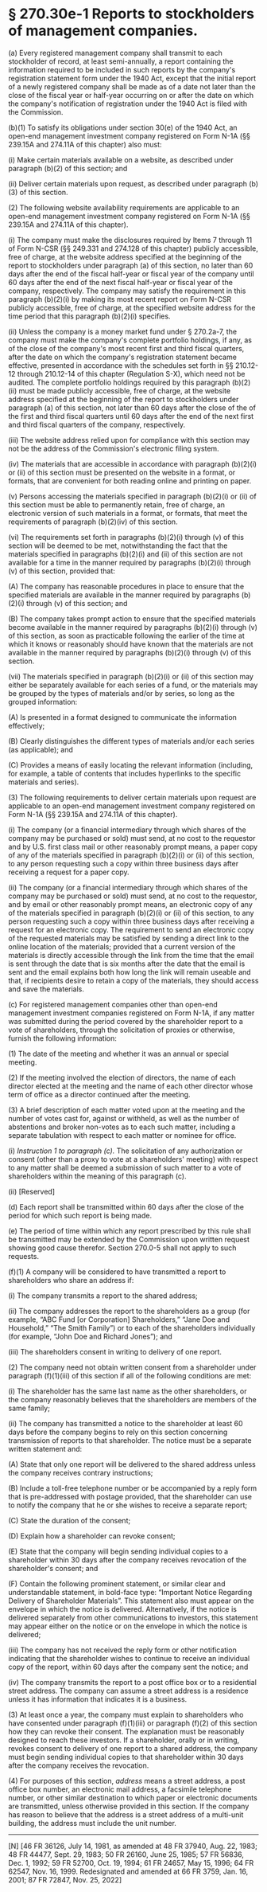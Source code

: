 # § 270.30e-1   Reports to stockholders of management companies.

(a) Every registered management company shall transmit to each stockholder of record, at least semi-annually, a report containing the information required to be included in such reports by the company's registration statement form under the 1940 Act, except that the initial report of a newly registered company shall be made as of a date not later than the close of the fiscal year or half-year occurring on or after the date on which the company's notification of registration under the 1940 Act is filed with the Commission. 


(b)(1) To satisfy its obligations under section 30(e) of the 1940 Act, an open-end management investment company registered on Form N-1A (§§ 239.15A and 274.11A of this chapter) also must:


(i) Make certain materials available on a website, as described under paragraph (b)(2) of this section; and


(ii) Deliver certain materials upon request, as described under paragraph (b)(3) of this section.


(2) The following website availability requirements are applicable to an open-end management investment company registered on Form N-1A (§§ 239.15A and 274.11A of this chapter).


(i) The company must make the disclosures required by Items 7 through 11 of Form N-CSR (§§ 249.331 and 274.128 of this chapter) publicly accessible, free of charge, at the website address specified at the beginning of the report to stockholders under paragraph (a) of this section, no later than 60 days after the end of the fiscal half-year or fiscal year of the company until 60 days after the end of the next fiscal half-year or fiscal year of the company, respectively. The company may satisfy the requirement in this paragraph (b)(2)(i) by making its most recent report on Form N-CSR publicly accessible, free of charge, at the specified website address for the time period that this paragraph (b)(2)(i) specifies.


(ii) Unless the company is a money market fund under § 270.2a-7, the company must make the company's complete portfolio holdings, if any, as of the close of the company's most recent first and third fiscal quarters, after the date on which the company's registration statement became effective, presented in accordance with the schedules set forth in §§ 210.12-12 through 210.12-14 of this chapter (Regulation S-X), which need not be audited. The complete portfolio holdings required by this paragraph (b)(2)(ii) must be made publicly accessible, free of charge, at the website address specified at the beginning of the report to stockholders under paragraph (a) of this section, not later than 60 days after the close of the of the first and third fiscal quarters until 60 days after the end of the next first and third fiscal quarters of the company, respectively.


(iii) The website address relied upon for compliance with this section may not be the address of the Commission's electronic filing system.


(iv) The materials that are accessible in accordance with paragraph (b)(2)(i) or (ii) of this section must be presented on the website in a format, or formats, that are convenient for both reading online and printing on paper.


(v) Persons accessing the materials specified in paragraph (b)(2)(i) or (ii) of this section must be able to permanently retain, free of charge, an electronic version of such materials in a format, or formats, that meet the requirements of paragraph (b)(2)(iv) of this section.


(vi) The requirements set forth in paragraphs (b)(2)(i) through (v) of this section will be deemed to be met, notwithstanding the fact that the materials specified in paragraphs (b)(2)(i) and (ii) of this section are not available for a time in the manner required by paragraphs (b)(2)(i) through (v) of this section, provided that:


(A) The company has reasonable procedures in place to ensure that the specified materials are available in the manner required by paragraphs (b)(2)(i) through (v) of this section; and


(B) The company takes prompt action to ensure that the specified materials become available in the manner required by paragraphs (b)(2)(i) through (v) of this section, as soon as practicable following the earlier of the time at which it knows or reasonably should have known that the materials are not available in the manner required by paragraphs (b)(2)(i) through (v) of this section.


(vii) The materials specified in paragraph (b)(2)(i) or (ii) of this section may either be separately available for each series of a fund, or the materials may be grouped by the types of materials and/or by series, so long as the grouped information:


(A) Is presented in a format designed to communicate the information effectively;


(B) Clearly distinguishes the different types of materials and/or each series (as applicable); and


(C) Provides a means of easily locating the relevant information (including, for example, a table of contents that includes hyperlinks to the specific materials and series).


(3) The following requirements to deliver certain materials upon request are applicable to an open-end management investment company registered on Form N-1A (§§ 239.15A and 274.11A of this chapter).


(i) The company (or a financial intermediary through which shares of the company may be purchased or sold) must send, at no cost to the requestor and by U.S. first class mail or other reasonably prompt means, a paper copy of any of the materials specified in paragraph (b)(2)(i) or (ii) of this section, to any person requesting such a copy within three business days after receiving a request for a paper copy.


(ii) The company (or a financial intermediary through which shares of the company may be purchased or sold) must send, at no cost to the requestor, and by email or other reasonably prompt means, an electronic copy of any of the materials specified in paragraph (b)(2)(i) or (ii) of this section, to any person requesting such a copy within three business days after receiving a request for an electronic copy. The requirement to send an electronic copy of the requested materials may be satisfied by sending a direct link to the online location of the materials; provided that a current version of the materials is directly accessible through the link from the time that the email is sent through the date that is six months after the date that the email is sent and the email explains both how long the link will remain useable and that, if recipients desire to retain a copy of the materials, they should access and save the materials.


(c) For registered management companies other than open-end management investment companies registered on Form N-1A, if any matter was submitted during the period covered by the shareholder report to a vote of shareholders, through the solicitation of proxies or otherwise, furnish the following information:


(1) The date of the meeting and whether it was an annual or special meeting.


(2) If the meeting involved the election of directors, the name of each director elected at the meeting and the name of each other director whose term of office as a director continued after the meeting.


(3) A brief description of each matter voted upon at the meeting and the number of votes cast for, against or withheld, as well as the number of abstentions and broker non-votes as to each such matter, including a separate tabulation with respect to each matter or nominee for office.


(i) *Instruction 1 to paragraph (c).* The solicitation of any authorization or consent (other than a proxy to vote at a shareholders' meeting) with respect to any matter shall be deemed a submission of such matter to a vote of shareholders within the meaning of this paragraph (c).


(ii) [Reserved]


(d) Each report shall be transmitted within 60 days after the close of the period for which such report is being made.


(e) The period of time within which any report prescribed by this rule shall be transmitted may be extended by the Commission upon written request showing good cause therefor. Section 270.0-5 shall not apply to such requests.


(f)(1) A company will be considered to have transmitted a report to shareholders who share an address if:


(i) The company transmits a report to the shared address;


(ii) The company addresses the report to the shareholders as a group (for example, “ABC Fund [or Corporation] Shareholders,” “Jane Doe and Household,” “The Smith Family”) or to each of the shareholders individually (for example, “John Doe and Richard Jones”); and


(iii) The shareholders consent in writing to delivery of one report.


(2) The company need not obtain written consent from a shareholder under paragraph (f)(1)(iii) of this section if all of the following conditions are met:


(i) The shareholder has the same last name as the other shareholders, or the company reasonably believes that the shareholders are members of the same family;


(ii) The company has transmitted a notice to the shareholder at least 60 days before the company begins to rely on this section concerning transmission of reports to that shareholder. The notice must be a separate written statement and:


(A) State that only one report will be delivered to the shared address unless the company receives contrary instructions;


(B) Include a toll-free telephone number or be accompanied by a reply form that is pre-addressed with postage provided, that the shareholder can use to notify the company that he or she wishes to receive a separate report;


(C) State the duration of the consent;


(D) Explain how a shareholder can revoke consent;


(E) State that the company will begin sending individual copies to a shareholder within 30 days after the company receives revocation of the shareholder's consent; and


(F) Contain the following prominent statement, or similar clear and understandable statement, in bold-face type: “Important Notice Regarding Delivery of Shareholder Materials”. This statement also must appear on the envelope in which the notice is delivered. Alternatively, if the notice is delivered separately from other communications to investors, this statement may appear either on the notice or on the envelope in which the notice is delivered;


(iii) The company has not received the reply form or other notification indicating that the shareholder wishes to continue to receive an individual copy of the report, within 60 days after the company sent the notice; and


(iv) The company transmits the report to a post office box or to a residential street address. The company can assume a street address is a residence unless it has information that indicates it is a business.


(3) At least once a year, the company must explain to shareholders who have consented under paragraph (f)(1)(iii) or paragraph (f)(2) of this section how they can revoke their consent. The explanation must be reasonably designed to reach these investors. If a shareholder, orally or in writing, revokes consent to delivery of one report to a shared address, the company must begin sending individual copies to that shareholder within 30 days after the company receives the revocation.


(4) For purposes of this section, *address* means a street address, a post office box number, an electronic mail address, a facsimile telephone number, or other similar destination to which paper or electronic documents are transmitted, unless otherwise provided in this section. If the company has reason to believe that the address is a street address of a multi-unit building, the address must include the unit number.



---

[N] [46 FR 36126, July 14, 1981, as amended at 48 FR 37940, Aug. 22, 1983; 48 FR 44477, Sept. 29, 1983; 50 FR 26160, June 25, 1985; 57 FR 56836, Dec. 1, 1992; 59 FR 52700, Oct. 19, 1994; 61 FR 24657, May 15, 1996; 64 FR 62547, Nov. 16, 1999. Redesignated and amended at 66 FR 3759, Jan. 16, 2001; 87 FR 72847, Nov. 25, 2022]




